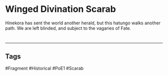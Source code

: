 # Winged Divination Scarab
Hinekora has sent the world another herald, but this hatungo walks another path. We are left blinded, and subject to the vagaries of Fate.

#
---
## Tags
#Fragment
#Historical 
#PoE1 
#Scarab 